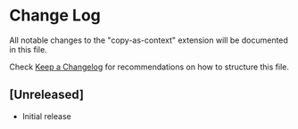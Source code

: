 # Change Log

All notable changes to the "copy-as-context" extension will be documented in this file.

Check [Keep a Changelog](http://keepachangelog.com/) for recommendations on how to structure this file.

## [Unreleased]

- Initial release